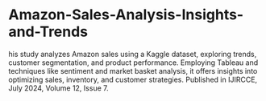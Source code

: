 # Amazon-Sales-Analysis-Insights-and-Trends
his study analyzes Amazon sales using a Kaggle dataset, exploring trends, customer segmentation, and product performance. Employing Tableau and techniques like sentiment and market basket analysis, it offers insights into optimizing sales, inventory, and customer strategies. Published in IJIRCCE, July 2024, Volume 12, Issue 7.
